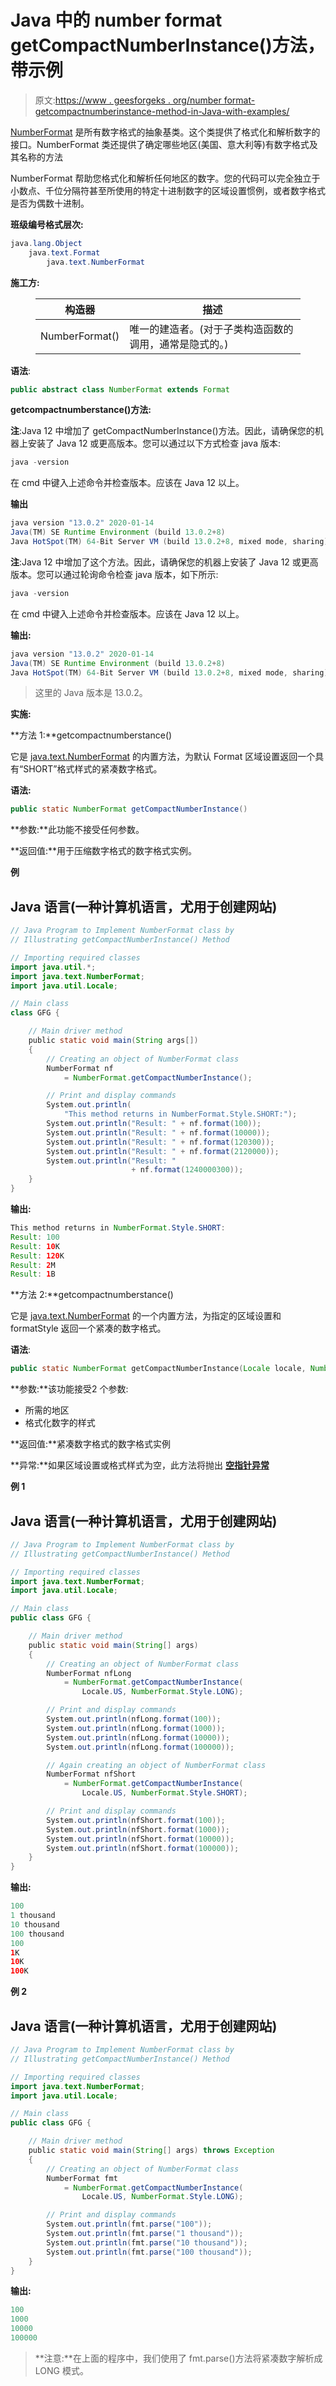 # Java 中的 number format getCompactNumberInstance()方法，带示例

> 原文:[https://www . geesforgeks . org/number format-getcompactnumberinstance-method-in-Java-with-examples/](https://www.geeksforgeeks.org/numberformat-getcompactnumberinstance-method-in-java-with-examples/)

[NumberFormat](https://www.geeksforgeeks.org/numberformat-class-java/) 是所有数字格式的抽象基类。这个类提供了格式化和解析数字的接口。NumberFormat 类还提供了确定哪些地区(美国、意大利等)有数字格式及其名称的方法

NumberFormat 帮助您格式化和解析任何地区的数字。您的代码可以完全独立于小数点、千位分隔符甚至所使用的特定十进制数字的区域设置惯例，或者数字格式是否为偶数十进制。

**班级编号格式层次:**

```java
java.lang.Object
    java.text.Format
        java.text.NumberFormat
```

**施工方:**

<figure class="table">

| 构造器 | 描述 |
| --- | --- |
| NumberFormat() | 唯一的建造者。(对于子类构造函数的调用，通常是隐式的。) |

</figure>

**语法**:

```java
public abstract class NumberFormat extends Format
```

**getcompactnumberstance()方法:**

**注**:Java 12 中增加了 getCompactNumberInstance()方法。因此，请确保您的机器上安装了 Java 12 或更高版本。您可以通过以下方式检查 java 版本:

```java
java -version
```

在 cmd 中键入上述命令并检查版本。应该在 Java 12 以上。

**输出**

```java
java version "13.0.2" 2020-01-14
Java(TM) SE Runtime Environment (build 13.0.2+8)
Java HotSpot(TM) 64-Bit Server VM (build 13.0.2+8, mixed mode, sharing)
```

**注**:Java 12 中增加了这个方法。因此，请确保您的机器上安装了 Java 12 或更高版本。您可以通过轮询命令检查 java 版本，如下所示:

```java
java -version
```

在 cmd 中键入上述命令并检查版本。应该在 Java 12 以上。

**输出:**

```java
java version "13.0.2" 2020-01-14
Java(TM) SE Runtime Environment (build 13.0.2+8)
Java HotSpot(TM) 64-Bit Server VM (build 13.0.2+8, mixed mode, sharing)
```

> 这里的 Java 版本是 13.0.2。

**实施:**

**方法 1:**getcompactnumberstance()

它是 [java.text.NumberFormat](https://www.geeksforgeeks.org/numberformat-class-java/) 的内置方法，为默认 Format 区域设置返回一个具有“SHORT”格式样式的紧凑数字格式。

**语法:**

```java
public static NumberFormat getCompactNumberInstance()
```

**参数:**此功能不接受任何参数。

**返回值:**用于压缩数字格式的数字格式实例。

**例**

## Java 语言(一种计算机语言，尤用于创建网站)

```java
// Java Program to Implement NumberFormat class by
// Illustrating getCompactNumberInstance() Method 

// Importing required classes
import java.util.*;
import java.text.NumberFormat;
import java.util.Locale;

// Main class
class GFG {

    // Main driver method  
    public static void main(String args[])
    {
        // Creating an object of NumberFormat class
        NumberFormat nf
            = NumberFormat.getCompactNumberInstance();

        // Print and display commands 
        System.out.println(
            "This method returns in NumberFormat.Style.SHORT:");
        System.out.println("Result: " + nf.format(100));
        System.out.println("Result: " + nf.format(10000));
        System.out.println("Result: " + nf.format(120300));
        System.out.println("Result: " + nf.format(2120000));
        System.out.println("Result: "
                           + nf.format(1240000300));
    }
}
```

**输出:**

```java
This method returns in NumberFormat.Style.SHORT:
Result: 100
Result: 10K
Result: 120K
Result: 2M
Result: 1B
```

**方法 2:**getcompactnumberstance()

它是 [java.text.NumberFormat](https://www.geeksforgeeks.org/numberformat-class-java/) 的一个内置方法，为指定的区域设置和 formatStyle 返回一个紧凑的数字格式。

**语法**:

```java
public static NumberFormat getCompactNumberInstance​(Locale locale, NumberFormat.Style formatStyle)
```

**参数:**该功能接受2 个参数:

*   所需的地区
*   格式化数字的样式

**返回值:**紧凑数字格式的数字格式实例

**异常:**如果区域设置或格式样式为空，此方法将抛出 [**空指针异常**](https://www.geeksforgeeks.org/null-pointer-exception-in-java/)

**例 1**

## Java 语言(一种计算机语言，尤用于创建网站)

```java
// Java Program to Implement NumberFormat class by
// Illustrating getCompactNumberInstance​() Method

// Importing required classes
import java.text.NumberFormat;
import java.util.Locale;

// Main class
public class GFG {

    // Main driver method
    public static void main(String[] args)
    {
        // Creating an object of NumberFormat class
        NumberFormat nfLong
            = NumberFormat.getCompactNumberInstance(
                Locale.US, NumberFormat.Style.LONG);

        // Print and display commands
        System.out.println(nfLong.format(100));
        System.out.println(nfLong.format(1000));
        System.out.println(nfLong.format(10000));
        System.out.println(nfLong.format(100000));

        // Again creating an object of NumberFormat class
        NumberFormat nfShort
            = NumberFormat.getCompactNumberInstance(
                Locale.US, NumberFormat.Style.SHORT);

        // Print and display commands
        System.out.println(nfShort.format(100));
        System.out.println(nfShort.format(1000));
        System.out.println(nfShort.format(10000));
        System.out.println(nfShort.format(100000));
    }
}
```

**输出:**

```java
100
1 thousand
10 thousand
100 thousand
100
1K
10K
100K
```

**例 2**

## Java 语言(一种计算机语言，尤用于创建网站)

```java
// Java Program to Implement NumberFormat class by
// Illustrating getCompactNumberInstance​() Method

// Importing required classes
import java.text.NumberFormat;
import java.util.Locale;

// Main class
public class GFG {

    // Main driver method
    public static void main(String[] args) throws Exception
    {
        // Creating an object of NumberFormat class
        NumberFormat fmt
            = NumberFormat.getCompactNumberInstance(
                Locale.US, NumberFormat.Style.LONG);

        // Print and display commands
        System.out.println(fmt.parse("100"));
        System.out.println(fmt.parse("1 thousand"));
        System.out.println(fmt.parse("10 thousand"));
        System.out.println(fmt.parse("100 thousand"));
    }
}
```

**输出:**

```java
100
1000
10000
100000
```

> **注意:**在上面的程序中，我们使用了 fmt.parse()方法将紧凑数字解析成 LONG 模式。